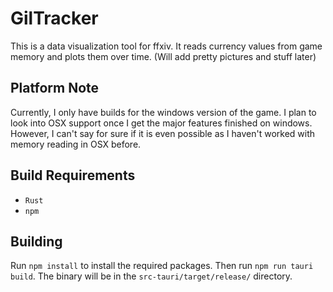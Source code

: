 # GilTracker
This is a data visualization tool for ffxiv. It reads currency values from game memory and plots them over time. (Will add pretty pictures and stuff later)

## Platform Note
Currently, I only have builds for the windows version of the game. I plan to look into OSX support once I get the major features finished on windows.
However, I can't say for sure if it is even possible as I haven't worked with memory reading in OSX before.

## Build Requirements
- `Rust`
- `npm`

## Building
Run `npm install` to install the required packages. Then run `npm run tauri build`. The binary will be in the `src-tauri/target/release/` directory.